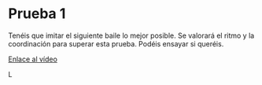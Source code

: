# Prueba 1
Tenéis que imitar el siguiente baile lo mejor posible. Se valorará el ritmo y la coordinación para superar esta prueba. Podéis ensayar si queréis. 

[Enlace al vídeo](https://www.youtube.com/watch?v=rVBHH5DwYFA)

L
